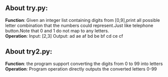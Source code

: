## About try.py:  
  **Function**: Given an integer list containing digits from [0,9],print
all possible letter combination that the numbers could represent.Just
like telephone button.Note that 0 and 1 do not map to any letters.  
  **Operation**: Input: [2,3]
                 Output: ad ae af bd be bf cd ce cf
 
## About try2.py:  
  **Function**: the program support converting the digits from 0 to 99 into
letters  
  **Operation**: Program operation directly outputs the converted letters 0-99





 